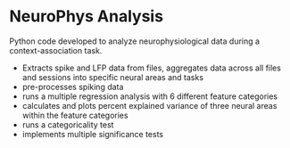 # NeuroPhys Analysis
Python code developed to analyze neurophysiological data during a context-association task. 
- Extracts spike and LFP data from files, aggregates data across all files and sessions into specific neural areas and tasks
- pre-processes spiking data
- runs a multiple regression analysis with 6 different feature categories
- calculates and plots percent explained variance of three neural areas within the feature categories
- runs a categoricality test
- implements multiple significance tests
